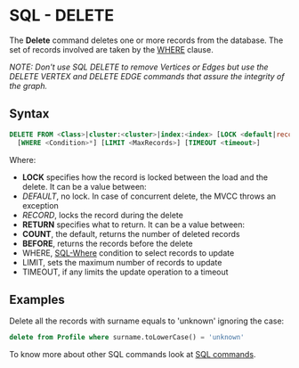 # SQL - DELETE

The **Delete** command deletes one or more records from the database. The set of records involved are taken by the [WHERE](SQL-Where.md) clause.

_NOTE: Don't use SQL DELETE to remove Vertices or Edges but use the DELETE VERTEX and DELETE EDGE commands that assure the integrity of the graph._

## Syntax

```sql
DELETE FROM <Class>|cluster:<cluster>|index:<index> [LOCK <default|record>] [RETURN <returning>]
  [WHERE <Condition>*] [LIMIT <MaxRecords>] [TIMEOUT <timeout>]
```

Where:
- **LOCK** specifies how the record is locked between the load and the delete. It can be a value between:
 - *DEFAULT*, no lock. In case of concurrent delete, the MVCC throws an exception
 - *RECORD*, locks the record during the delete
- **RETURN** specifies what to return. It can be a value between:
 - **COUNT**, the default, returns the number of deleted records
 - **BEFORE**, returns the records before the delete
- WHERE, [SQL-Where](SQL-Where.md) condition to select records to update
- LIMIT, sets the maximum number of records to update
- TIMEOUT, if any limits the update operation to a timeout

## Examples

Delete all the records with surname equals to 'unknown' ignoring the case:

```sql
delete from Profile where surname.toLowerCase() = 'unknown'
```

To know more about other SQL commands look at [SQL commands](SQL.md).
